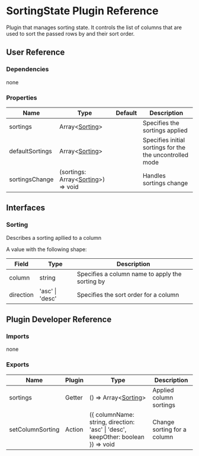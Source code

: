 # SortingState Plugin Reference

Plugin that manages sorting state. It controls the list of columns that are used to sort the passed rows by and their sort order.

## User Reference

### Dependencies

none

### Properties

Name | Type | Default | Description
-----|------|---------|------------
sortings | Array&lt;[Sorting](#sorting)&gt; | | Specifies the sortings applied
defaultSortings | Array&lt;[Sorting](#sorting)&gt; | | Specifies initial sortings for the the uncontrolled mode
sortingsChange | (sortings: Array&lt;[Sorting](#sorting)&gt;) => void | | Handles sortings change

## Interfaces

### Sorting

Describes a sorting apllied to a column

A value with the following shape:

Field | Type | Description
------|------|------------
column | string | Specifies a column name to apply the sorting by
direction | 'asc' &#124; 'desc' | Specifies the sort order for a column

## Plugin Developer Reference

### Imports

none

### Exports

Name | Plugin | Type | Description
-----|--------|------|------------
sortings | Getter | () => Array&lt;[Sorting](#sorting)&gt; | Applied column sortings
setColumnSorting | Action | ({ columnName: string, direction: 'asc' &#124; 'desc', keepOther: boolean }) => void | Change sorting for a column

